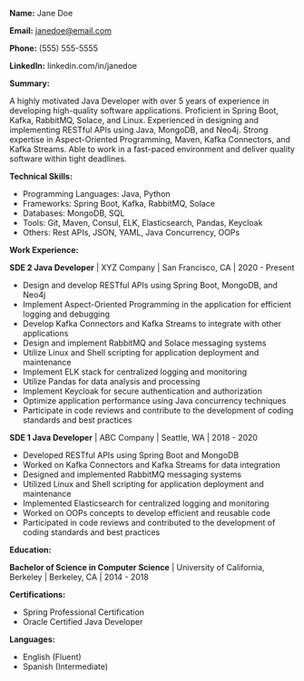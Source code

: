 **Name:** Jane Doe

**Email:** [janedoe@email.com](mailto:janedoe@email.com)

**Phone:** (555) 555-5555

**LinkedIn:** linkedin.com/in/janedoe

**Summary:**

A highly motivated Java Developer with over 5 years of experience in developing high-quality software applications. Proficient in Spring Boot, Kafka, RabbitMQ, Solace, and Linux. Experienced in designing and implementing RESTful APIs using Java, MongoDB, and Neo4j. Strong expertise in Aspect-Oriented Programming, Maven, Kafka Connectors, and Kafka Streams. Able to work in a fast-paced environment and deliver quality software within tight deadlines.

**Technical Skills:**

-   Programming Languages: Java, Python
-   Frameworks: Spring Boot, Kafka, RabbitMQ, Solace
-   Databases: MongoDB, SQL
-   Tools: Git, Maven, Consul, ELK, Elasticsearch, Pandas, Keycloak
-   Others: Rest APIs, JSON, YAML, Java Concurrency, OOPs

**Work Experience:**

**SDE 2 Java Developer** | XYZ Company | San Francisco, CA | 2020 - Present

-   Design and develop RESTful APIs using Spring Boot, MongoDB, and Neo4j
-   Implement Aspect-Oriented Programming in the application for efficient logging and debugging
-   Develop Kafka Connectors and Kafka Streams to integrate with other applications
-   Design and implement RabbitMQ and Solace messaging systems
-   Utilize Linux and Shell scripting for application deployment and maintenance
-   Implement ELK stack for centralized logging and monitoring
-   Utilize Pandas for data analysis and processing
-   Implement Keycloak for secure authentication and authorization
-   Optimize application performance using Java concurrency techniques
-   Participate in code reviews and contribute to the development of coding standards and best practices

**SDE 1 Java Developer** | ABC Company | Seattle, WA | 2018 - 2020

-   Developed RESTful APIs using Spring Boot and MongoDB
-   Worked on Kafka Connectors and Kafka Streams for data integration
-   Designed and implemented RabbitMQ messaging systems
-   Utilized Linux and Shell scripting for application deployment and maintenance
-   Implemented Elasticsearch for centralized logging and monitoring
-   Worked on OOPs concepts to develop efficient and reusable code
-   Participated in code reviews and contributed to the development of coding standards and best practices

**Education:**

**Bachelor of Science in Computer Science** | University of California, Berkeley | Berkeley, CA | 2014 - 2018

**Certifications:**

-   Spring Professional Certification
-   Oracle Certified Java Developer

**Languages:**

-   English (Fluent)
-   Spanish (Intermediate)